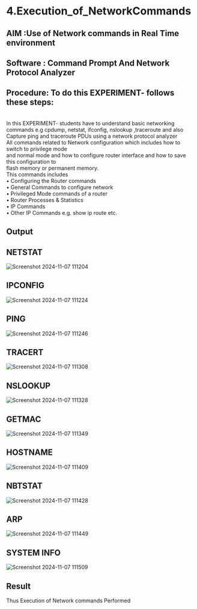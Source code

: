 # 4.Execution_of_NetworkCommands
## AIM :Use of Network commands in Real Time environment
## Software : Command Prompt And Network Protocol Analyzer
## Procedure: To do this EXPERIMENT- follows these steps:
<BR>
In this EXPERIMENT- students have to understand basic networking commands e.g cpdump, netstat, ifconfig, nslookup ,traceroute and also Capture ping and traceroute PDUs using a network protocol analyzer 
<BR>
All commands related to Network configuration which includes how to switch to privilege mode
<BR>
and normal mode and how to configure router interface and how to save this configuration to
<BR>
flash memory or permanent memory.
<BR>
This commands includes
<BR>
• Configuring the Router commands
<BR>
• General Commands to configure network
<BR>
• Privileged Mode commands of a router 
<BR>
• Router Processes & Statistics
<BR>
• IP Commands
<BR>
• Other IP Commands e.g. show ip route etc.
<BR>

## Output
## NETSTAT
![Screenshot 2024-11-07 111204](https://github.com/user-attachments/assets/3894319e-b752-43d6-bbf5-0b74ecb2d32e)

## IPCONFIG

![Screenshot 2024-11-07 111224](https://github.com/user-attachments/assets/0d42041f-7e27-4e3b-a053-302c1eabf851)

## PING

![Screenshot 2024-11-07 111246](https://github.com/user-attachments/assets/3c42a665-cb06-4e9b-85ed-851c980e26ca)

## TRACERT

![Screenshot 2024-11-07 111308](https://github.com/user-attachments/assets/cd5e900a-bf73-4087-b80d-8b0ba0369cb6)

## NSLOOKUP

![Screenshot 2024-11-07 111328](https://github.com/user-attachments/assets/4fe00fb8-77f9-49bc-bc91-641cd85aa55e)

## GETMAC

![Screenshot 2024-11-07 111349](https://github.com/user-attachments/assets/7dd40bdf-7b22-40ea-93cb-f3a1e73d6d45)

## HOSTNAME

![Screenshot 2024-11-07 111409](https://github.com/user-attachments/assets/0bc76954-b95f-4fdf-bffb-c7d22951952f)

## NBTSTAT

![Screenshot 2024-11-07 111428](https://github.com/user-attachments/assets/bf17d740-af71-4c0d-9f72-aceab7ac23d0)

## ARP

![Screenshot 2024-11-07 111449](https://github.com/user-attachments/assets/8b98a9e7-7458-4f6d-b135-5b17731b8727)


## SYSTEM INFO

![Screenshot 2024-11-07 111509](https://github.com/user-attachments/assets/2c80ddd1-942a-410e-9766-0e09af7056e7)

## Result
Thus Execution of Network commands Performed 
